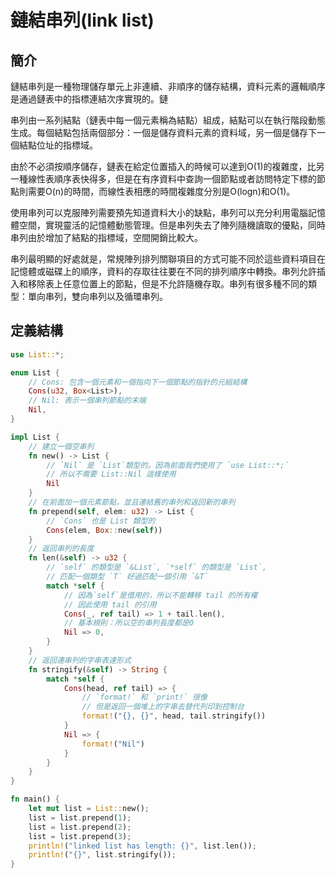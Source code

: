 # 鏈結串列(link list)

## 簡介

鏈結串列是一種物理儲存單元上非連續、非順序的儲存結構，資料元素的邏輯順序是通過鏈表中的指標連結次序實現的。鏈

串列由一系列結點（鏈表中每一個元素稱為結點）組成，結點可以在執行階段動態生成。每個結點包括兩個部分：一個是儲存資料元素的資料域，另一個是儲存下一個結點位址的指標域。

由於不必須按順序儲存，鏈表在給定位置插入的時候可以達到O(1)的複雜度，比另一種線性表順序表快得多，但是在有序資料中查詢一個節點或者訪問特定下標的節點則需要O(n)的時間，而線性表相應的時間複雜度分別是O(logn)和O(1)。

使用串列可以克服陣列需要預先知道資料大小的缺點，串列可以充分利用電腦記憶體空間，實現靈活的記憶體動態管理。但是串列失去了陣列隨機讀取的優點，同時串列由於增加了結點的指標域，空間開銷比較大。

串列最明顯的好處就是，常規陣列排列關聯項目的方式可能不同於這些資料項目在記憶體或磁碟上的順序，資料的存取往往要在不同的排列順序中轉換。串列允許插入和移除表上任意位置上的節點，但是不允許隨機存取。串列有很多種不同的類型：單向串列，雙向串列以及循環串列。

## 定義結構

```rust
use List::*;

enum List {
    // Cons: 包含一個元素和一個指向下一個節點的指針的元組結構
    Cons(u32, Box<List>),
    // Nil: 表示一個串列節點的末端
    Nil,
}

impl List {
    // 建立一個空串列
    fn new() -> List {
        // `Nil` 是 `List`類型的。因為前面我們使用了 `use List::*;`
        // 所以不需要 List::Nil 這樣使用
        Nil
    }
    // 在前面加一個元素節點，並且連結舊的串列和返回新的串列
    fn prepend(self, elem: u32) -> List {
        // `Cons` 也是 List 類型的
        Cons(elem, Box::new(self))
    }
    // 返回串列的長度
    fn len(&self) -> u32 {
        // `self` 的類型是 `&List`, `*self` 的類型是 `List`,
        // 匹配一個類型 `T` 好過匹配一個引用 `&T`
        match *self {
            // 因為`self`是借用的，所以不能轉移 tail 的所有權
            // 因此使用 tail 的引用
            Cons(_, ref tail) => 1 + tail.len(),
            // 基本規則：所以空的串列長度都是0
            Nil => 0,
        }
    }
    // 返回連串列的字串表達形式
    fn stringify(&self) -> String {
        match *self {
            Cons(head, ref tail) => {
                // `format!` 和 `print!` 很像
                // 但是返回一個堆上的字串去替代列印到控制台
                format!("{}, {}", head, tail.stringify())
            }
            Nil => {
                format!("Nil")
            }
        }
    }
}

fn main() {
    let mut list = List::new();
    list = list.prepend(1);
    list = list.prepend(2);
    list = list.prepend(3);
    println!("linked list has length: {}", list.len());
    println!("{}", list.stringify());
}
```
